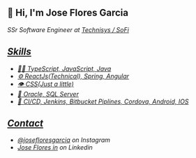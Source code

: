 <h2> 👋 Hi, I'm Jose Flores Garcia </h2>
<p><em>SSr Software Engineer at <a href="https://www.technisys.com/">Technisys / SoFi

  ## Skills
- 👨‍💻 TypeScript, JavaScript, Java
- ⚙️ ReactJs(Technical), Spring, Angular
- 👁️ CSS(Just a little)
- 💽 Oracle, SQL Server
- 🔨 CI/CD, Jenkins, Bitbucket Piplines, Cordova, Android, IOS

## Contact
- [@josefloresgarcia](https://www.instagram.com/josefloresga/) on Instagram
- [Jose Flores in](https://www.linkedin.com/in/jose-flores-garcia-5741158b/) on Linkedin

